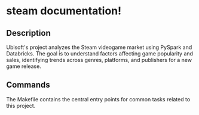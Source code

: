 # steam documentation!

## Description

Ubisoft's project analyzes the Steam videogame market using PySpark and Databricks. The goal is to understand factors affecting game popularity and sales, identifying trends across genres, platforms, and publishers for a new game release.

## Commands

The Makefile contains the central entry points for common tasks related to this project.

